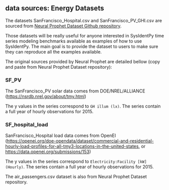 ## data sources: Energy Datasets

The datasets SanFrancisco_Hospital.csv and SanFrancisco_PV_GHI.csv are sourced from [Neural Prophet Dataset Github repository](https://github.com/ourownstory/neuralprophet-data).

Those datasets will be really useful for anyone interested in SysIdentPy time series modeling benchmarks available as examples of how to use SysIdentPy. The main goal is to provide the dataset to users to make sure they can reproduce all the examples available.

The original sources provided by Neural Prophet are detailed bellow (copy and paste from Neural Prophet Dataset repository):

 ### SF_PV
 The SanFrancisco_PV solar data comes from DOE/NREL/ALLIANCE (https://nsrdb.nrel.gov/about/tmy.html) 
  
 The y values in the series correspond to  `GH illum (lx)`. The series contain a full year of hourly observations for 2015.
 
 ### SF_hospital_load
 SanFrancisco_Hospital load data comes from OpenEI (https://openei.org/doe-opendata/dataset/commercial-and-residential-hourly-load-profiles-for-all-tmy3-locations-in-the-united-states,  or https://data.openei.org/submissions/153) 
 
 The y values in the series correspond to  `Electricity:Facility [kW](Hourly)`. The series contain a full year of hourly observations for 2015.

 The air_passengers.csv dataset is also from Neural Prophet Dataset repository.
